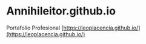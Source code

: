 # Annihileitor.github.io
Portafolio Profesional [https://leoplacencia.github.io/](https://leoplacencia.github.io/)
